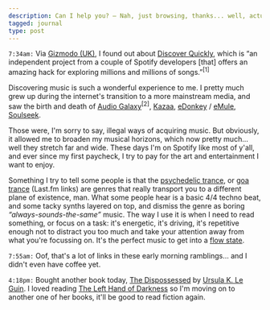 ```yaml
---
description: Can I help you? — Nah, just browsing, thanks... well, actually, maybe you can help.
tagged: journal
type: post
---
```


`7:34am:` Via [Gizmodo (UK)](http://www.gizmodo.co.uk/2019/03/this-clever-hack-will-change-the-way-you-find-music-on-spotify/), I found out about [Discover Quickly](https://discoverquickly.com), which is “an independent project from a couple of Spotify developers [that] offers an amazing hack for exploring millions and millions of songs.”<sup data-note="This is from the article. Not trying to write better copy than an actual journalist at seven in the morning, guys...">[1]</sup>

Discovering music is such a wonderful experience to me. I pretty much grew up during the internet's transition to a more mainstream media, and saw the birth and death of [Audio Galaxy](https://en.wikipedia.org/wiki/Audiogalaxy)<sup data-note="It's on this one that I discovered (the same day!) artists like Converge, Hatebreed, and Dillinger Escape Plan, when I was already listening to metal and wanted something even more pissed off!">[2]</sup>, [Kazaa](https://en.wikipedia.org/wiki/Kazaa), [eDonkey](https://en.wikipedia.org/wiki/EDonkey2000) / [eMule](https://en.wikipedia.org/wiki/EMule), [Soulseek](https://en.wikipedia.org/wiki/Soulseek).

Those were, I'm sorry to say, illegal ways of acquiring music. But obviously, it allowed me to broaden my musical horizons, which now pretty much... well they stretch far and wide. These days I'm on Spotify like most of y'all, and ever since my first paycheck, I try to pay for the art and entertainment I want to enjoy.

Something I try to tell some people is that the [psychedelic trance](https://www.last.fm/tag/psytrance), or [goa trance](https://www.last.fm/tag/goa) (Last.fm links) are genres that really transport you to a different plane of existence, man. What some people hear is a basic 4/4 techno beat, and some tacky synths layered on top, and dismiss the genre as boring _“always-sounds-the-same”_ music. The way I use it is when I need to read something, or focus on a task: it's energetic, it's driving, it's repetitive enough not to distract you too much and take your attention away from what you're focussing on. It's the perfect music to get into a [flow state](https://en.wikipedia.org/wiki/Flow_(psychology)).

`7:55am:` Oof, that's a lot of links in these early morning ramblings... and I didn't even have coffee yet.

`4:18pm:` Bought another book today, [The Dispossessed](https://www.goodreads.com/book/show/13651.The_Dispossessed) by [Ursula K. Le Guin](https://www.goodreads.com/author/show/874602.Ursula_K_Le_Guin). I loved reading [The Left Hand of Darkness](https://www.goodreads.com/book/show/18423.The_Left_Hand_of_Darkness) so I'm moving on to another one of her books, it'll be good to read fiction again.

